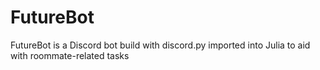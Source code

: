 # FutureBot
FutureBot is a Discord bot build with discord.py imported into Julia to aid with roommate-related tasks
